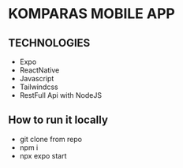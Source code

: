 # KOMPARAS MOBILE APP
## TECHNOLOGIES
- Expo
- ReactNative
- Javascript
- Tailwindcss
- RestFull Api with NodeJS

## How to run it locally
 - git clone from repo
 - npm i
 - npx expo start
